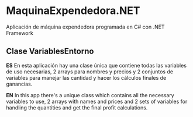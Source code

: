 # MaquinaExpendedora.NET
Aplicación de máquina expendedora programada en C# con .NET Framework

## Clase VariablesEntorno
**ES** En esta aplicación hay una clase única que contiene todas las variables de uso necesarias, 2 arrays para nombres y precios y 2 conjuntos de variables para manejar
las cantidad y hacer los cálculos finales de ganancias.

**EN** In this app there's a unique class which contains all the necessary variables to use, 2 arrays with names and prices and 2 sets of variables for handling the quantities and get the final profit calculations.
